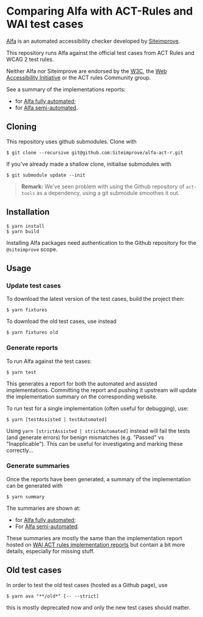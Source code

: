 # Comparing Alfa with ACT-Rules and WAI test cases

[Alfa](https://github.com/Siteimprove/alfa) is an automated accessibility checker developed by [Siteimprove](https://www.siteimprove.com/).

This repository runs Alfa against the official test cases from ACT Rules and WCAG 2 test rules.

Neither Alfa nor Siteimprove are endorsed by the [W3C](https://www.w3.org/), the [Web Accessibility Initiative](https://www.w3.org/WAI/) or the ACT rules Community group.

See a summary of the implementations reports:

- for [Alfa fully automated](./reports/summary-automated.md);
- for [Alfa semi-automated](./reports/summary-assisted.md).

## Cloning

This repository uses github submodules. Clone with

```shell
$ git clone --recursive git@github.com:Siteimprove/alfa-act-r.git
```

If you've already made a shallow clone, initialise submodules with

```shell
$ git submodule update --init
```

> **Remark:** We've seen problem with using the Github repository of `act-tools` as a dependency, using a git submodule smoothes it out.

## Installation

```shell
$ yarn install
$ yarn build
```

Installing Alfa packages need authentication to the Github repository for the `@siteimprove` scope.

## Usage

### Update test cases

To download the latest version of the test cases, build the project then:

```shell
$ yarn fixtures
```

To download the old test cases, use instead

```shell
$ yarn fixtures old
```

### Generate reports

To run Alfa against the test cases:

```shell
$ yarn test
```

This generates a report for both the automated and assisted implementations. Committing the report and pushing it upstream will update the implementation summary on the corresponding website.

To run test for a single implementation (often useful for debugging), use:

```shell
$ yarn [testAssisted | testAutomated]
```

Using `yarn [strictAssisted | strictAutomated]` instead will fail the tests (and generate errors) for benign mismatches (e.g. "Passed" vs "Inapplicable"). This can be useful for investigating and marking these correctly…

### Generate summaries

Once the reports have been generated, a summary of the implementation can be generated with

```shell
$ yarn summary
```

The summaries are shown at:

- for [Alfa fully automated](./reports/summary-automated.md);
- For [Alfa semi-automated](./reports/summary-assisted.md).

These summaries are mostly the same than the implementation report hosted on [WAI ACT rules implementation reports](https://www.w3.org/WAI/standards-guidelines/act/implementations/) but contain a bit more details, especially for missing stuff.

## Old test cases

In order to test the old test cases (hosted as a Github page), use

```shell
$ yarn ava "**/old*" [-- --strict]
```

this is mostly deprecated now and only the new test cases should matter.
